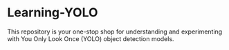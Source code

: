 # Learning-YOLO
This repository is your one-stop shop for understanding and experimenting with You Only Look Once (YOLO) object detection models.
